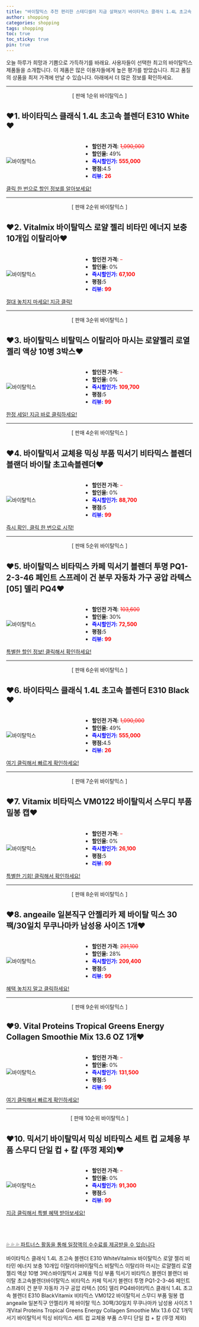 ```yaml
---
title: "바이탈믹스 추천 편리한 스테디셀러 지금 살펴보기 바이타믹스 클래식 1.4L 초고속 블렌더"
author: shopping
categories: shopping
tags: shopping
toc: true
toc_sticky: true
pin: true
---
```

오늘 하루가 희망과 기쁨으로 가득하기를 바래요. 사용자들이 선택한 최고의 바이탈믹스 제품들을 소개합니다. 이 제품은 많은 이용자들에게 높은 평가를 받았습니다. 최고 품질의 상품을 최저 가격에 만날 수 있습니다. 아래에서 더 많은 정보를 확인하세요.

---
<p class="toplist" style="margin: 0 auto; display: block; width: fit-content;">[ 판매 1순위 바이탈믹스 ]</p>

<h2><strong>❤️1. 바이타믹스 클래식 1.4L 초고속 블렌더 E310 White❤️</strong></h2>

<div style="display: flex; align-items: center;">
    <div style="flex: 0.4;">
        <img src="https://thumbnail7.coupangcdn.com/thumbnails/remote/230x230ex/image/vendor_inventory/5623/98e391f25bb445add8e5a275c51387cd62d5361ee786fb63cfe221fb3515.jpg" alt="바이탈믹스" style="max-width: 100%;">
    </div>
    <div style="flex: 0.6; margin-left: 10px;">
        <ul>
            <li><strong>할인전 가격:</strong> <del style="color: red;">1,090,000</del></li>
            <li><strong>할인율:</strong> 49%</li>
            <li><span style='color:blue'><strong>즉시할인가:</strong></span> <span style='color:red'><strong>555,000</strong></span></li>
            <li><strong>평점:</strong>4.5</li>
            <li><span style='color:blue'><strong>리뷰:</strong></span> <span style='color:red'><strong>26</strong></span></li>
        </ul>
    </div>
</div>
<div class="center">
    <a href="https://William4Davisa.github.io?lptag=AF9450613&subid=githubio&pageKey=251128059&traceid=V0-153&itemId=792481383&vendorItemId=85718145823" class="myButton">
        클릭 한 번으로 할인 정보를 알아보세요!
    </a>
</div>


---
<p class="toplist" style="margin: 0 auto; display: block; width: fit-content;">[ 판매 2순위 바이탈믹스 ]</p>

<h2><strong>❤️2. Vitalmix 바이탈믹스 로얄 젤리 비타민 에너지 보충 10개입 이탈리아❤️</strong></h2>

<div style="display: flex; align-items: center;">
    <div style="flex: 0.4;">
        <img src="https://thumbnail7.coupangcdn.com/thumbnails/remote/230x230ex/image/vendor_inventory/e51e/0b43b651b463d06a6980359835673f8af03e023388cf67a56cdf92f8e1f0.jpg" alt="바이탈믹스" style="max-width: 100%;">
    </div>
    <div style="flex: 0.6; margin-left: 10px;">
        <ul>
            <li><strong>할인전 가격:</strong> <del style="color: red;">-</del></li>
            <li><strong>할인율:</strong> 0%</li>
            <li><span style='color:blue'><strong>즉시할인가:</strong></span> <span style='color:red'><strong>67,100</strong></span></li>
            <li><strong>평점:</strong>5</li>
            <li><span style='color:blue'><strong>리뷰:</strong></span> <span style='color:red'><strong>99</strong></span></li>
        </ul>
    </div>
</div>
<div class="center">
    <a href="https://William4Davisa.github.io?lptag=AF9450613&subid=githubio&pageKey=8205229885&traceid=V0-153&itemId=22070146418&vendorItemId=89117242007" class="myButton">
        절대 놓치지 마세요! 지금 클릭!
    </a>
</div>


---
<p class="toplist" style="margin: 0 auto; display: block; width: fit-content;">[ 판매 3순위 바이탈믹스 ]</p>

<h2><strong>❤️3. 바이탈믹스 비탈믹스 이탈리아 마시는 로얄젤리 로열젤리 액상 10병 3박스❤️</strong></h2>

<div style="display: flex; align-items: center;">
    <div style="flex: 0.4;">
        <img src="https://thumbnail9.coupangcdn.com/thumbnails/remote/230x230ex/image/vendor_inventory/cbab/61fdb8eb2ddc8d7fe654007f51508323fb563d900284cdfd3196fab21999.jpg" alt="바이탈믹스" style="max-width: 100%;">
    </div>
    <div style="flex: 0.6; margin-left: 10px;">
        <ul>
            <li><strong>할인전 가격:</strong> <del style="color: red;">-</del></li>
            <li><strong>할인율:</strong> 0%</li>
            <li><span style='color:blue'><strong>즉시할인가:</strong></span> <span style='color:red'><strong>109,700</strong></span></li>
            <li><strong>평점:</strong>5</li>
            <li><span style='color:blue'><strong>리뷰:</strong></span> <span style='color:red'><strong>99</strong></span></li>
        </ul>
    </div>
</div>
<div class="center">
    <a href="https://William4Davisa.github.io?lptag=AF9450613&subid=githubio&pageKey=7467068819&traceid=V0-153&itemId=23187425245&vendorItemId=90220092566" class="myButton">
        한정 세일! 지금 바로 클릭하세요!
    </a>
</div>


---
<p class="toplist" style="margin: 0 auto; display: block; width: fit-content;">[ 판매 4순위 바이탈믹스 ]</p>

<h2><strong>❤️4. 바이탈믹서 교체용 믹싱 부품 믹서기 비타믹스 블렌더 블랜더 바이탈 초고속블렌더❤️</strong></h2>

<div style="display: flex; align-items: center;">
    <div style="flex: 0.4;">
        <img src="https://thumbnail10.coupangcdn.com/thumbnails/remote/230x230ex/image/vendor_inventory/a9f5/8b51499b7b8b4ed3071696171b49bdd13ab91f93e05b51cb2d00fa0a3ee3.jpg" alt="바이탈믹스" style="max-width: 100%;">
    </div>
    <div style="flex: 0.6; margin-left: 10px;">
        <ul>
            <li><strong>할인전 가격:</strong> <del style="color: red;">-</del></li>
            <li><strong>할인율:</strong> 0%</li>
            <li><span style='color:blue'><strong>즉시할인가:</strong></span> <span style='color:red'><strong>88,700</strong></span></li>
            <li><strong>평점:</strong>5</li>
            <li><span style='color:blue'><strong>리뷰:</strong></span> <span style='color:red'><strong>99</strong></span></li>
        </ul>
    </div>
</div>
<div class="center">
    <a href="https://William4Davisa.github.io?lptag=AF9450613&subid=githubio&pageKey=7882937486&traceid=V0-153&itemId=21562605658&vendorItemId=88824122476" class="myButton">
        즉시 확인, 클릭 한 번으로 시작!
    </a>
</div>


---
<p class="toplist" style="margin: 0 auto; display: block; width: fit-content;">[ 판매 5순위 바이탈믹스 ]</p>

<h2><strong>❤️5. 바이탈믹스 비타믹스 카페 믹서기 블렌더 투명 PQ1-2-3-46 페인트 스프레이 건 분무 자동차 가구 공압 라텍스 [05] 델리 PQ4❤️</strong></h2>

<div style="display: flex; align-items: center;">
    <div style="flex: 0.4;">
        <img src="https://thumbnail9.coupangcdn.com/thumbnails/remote/230x230ex/image/vendor_inventory/7e12/b7712545c13a3c5daf378549dc1fceb104e63fe2940ef0f42c7756dca21b.jpg" alt="바이탈믹스" style="max-width: 100%;">
    </div>
    <div style="flex: 0.6; margin-left: 10px;">
        <ul>
            <li><strong>할인전 가격:</strong> <del style="color: red;">103,600</del></li>
            <li><strong>할인율:</strong> 30%</li>
            <li><span style='color:blue'><strong>즉시할인가:</strong></span> <span style='color:red'><strong>72,500</strong></span></li>
            <li><strong>평점:</strong>5</li>
            <li><span style='color:blue'><strong>리뷰:</strong></span> <span style='color:red'><strong>99</strong></span></li>
        </ul>
    </div>
</div>
<div class="center">
    <a href="https://William4Davisa.github.io?lptag=AF9450613&subid=githubio&pageKey=7157913911&traceid=V0-153&itemId=18008652699&vendorItemId=85164367495" class="myButton">
        특별한 할인 정보! 클릭해서 확인하세요!
    </a>
</div>


---
<p class="toplist" style="margin: 0 auto; display: block; width: fit-content;">[ 판매 6순위 바이탈믹스 ]</p>

<h2><strong>❤️6. 바이타믹스 클래식 1.4L 초고속 블렌더 E310 Black❤️</strong></h2>

<div style="display: flex; align-items: center;">
    <div style="flex: 0.4;">
        <img src="https://thumbnail8.coupangcdn.com/thumbnails/remote/230x230ex/image/vendor_inventory/5f63/711339ad1e34ab2f96bc819224d0c95816bf6c9cc2b93d22614af8395bab.jpg" alt="바이탈믹스" style="max-width: 100%;">
    </div>
    <div style="flex: 0.6; margin-left: 10px;">
        <ul>
            <li><strong>할인전 가격:</strong> <del style="color: red;">1,090,000</del></li>
            <li><strong>할인율:</strong> 49%</li>
            <li><span style='color:blue'><strong>즉시할인가:</strong></span> <span style='color:red'><strong>555,000</strong></span></li>
            <li><strong>평점:</strong>4.5</li>
            <li><span style='color:blue'><strong>리뷰:</strong></span> <span style='color:red'><strong>26</strong></span></li>
        </ul>
    </div>
</div>
<div class="center">
    <a href="https://William4Davisa.github.io?lptag=AF9450613&subid=githubio&pageKey=251128059&traceid=V0-153&itemId=792481400&vendorItemId=85718145831" class="myButton">
        여기 클릭해서 빠르게 확인하세요!
    </a>
</div>


---
<p class="toplist" style="margin: 0 auto; display: block; width: fit-content;">[ 판매 7순위 바이탈믹스 ]</p>

<h2><strong>❤️7. Vitamix 비타믹스 VM0122 바이탈믹서 스무디 부품 밀봉 캡❤️</strong></h2>

<div style="display: flex; align-items: center;">
    <div style="flex: 0.4;">
        <img src="https://thumbnail10.coupangcdn.com/thumbnails/remote/230x230ex/image/vendor_inventory/caa5/0f2a9c1d74ef01804fa4f4aafd8455ee2a0dfc8784661c96fd2db6d23702.jpg" alt="바이탈믹스" style="max-width: 100%;">
    </div>
    <div style="flex: 0.6; margin-left: 10px;">
        <ul>
            <li><strong>할인전 가격:</strong> <del style="color: red;">-</del></li>
            <li><strong>할인율:</strong> 0%</li>
            <li><span style='color:blue'><strong>즉시할인가:</strong></span> <span style='color:red'><strong>26,100</strong></span></li>
            <li><strong>평점:</strong>5</li>
            <li><span style='color:blue'><strong>리뷰:</strong></span> <span style='color:red'><strong>99</strong></span></li>
        </ul>
    </div>
</div>
<div class="center">
    <a href="https://William4Davisa.github.io?lptag=AF9450613&subid=githubio&pageKey=7835582040&traceid=V0-153&itemId=21318157851&vendorItemId=90759302777" class="myButton">
        특별한 기회! 클릭해서 확인하세요!
    </a>
</div>


---
<p class="toplist" style="margin: 0 auto; display: block; width: fit-content;">[ 판매 8순위 바이탈믹스 ]</p>

<h2><strong>❤️8. angeaile 일본직구 안젤리카 제 바이탈 믹스 30팩/30일치 무쿠나마카 남성용 사이즈 1개❤️</strong></h2>

<div style="display: flex; align-items: center;">
    <div style="flex: 0.4;">
        <img src="https://thumbnail7.coupangcdn.com/thumbnails/remote/230x230ex/image/vendor_inventory/9a33/9f5b8c2662546a2c5e521c6088ce0431659f895738cc9951455bc90734de.jpg" alt="바이탈믹스" style="max-width: 100%;">
    </div>
    <div style="flex: 0.6; margin-left: 10px;">
        <ul>
            <li><strong>할인전 가격:</strong> <del style="color: red;">291,100</del></li>
            <li><strong>할인율:</strong> 28%</li>
            <li><span style='color:blue'><strong>즉시할인가:</strong></span> <span style='color:red'><strong>209,400</strong></span></li>
            <li><strong>평점:</strong>5</li>
            <li><span style='color:blue'><strong>리뷰:</strong></span> <span style='color:red'><strong>99</strong></span></li>
        </ul>
    </div>
</div>
<div class="center">
    <a href="https://William4Davisa.github.io?lptag=AF9450613&subid=githubio&pageKey=7903364852&traceid=V0-153&itemId=21666322848&vendorItemId=88716911031" class="myButton">
        혜택 놓치지 말고 클릭하세요!
    </a>
</div>


---
<p class="toplist" style="margin: 0 auto; display: block; width: fit-content;">[ 판매 9순위 바이탈믹스 ]</p>

<h2><strong>❤️9. Vital Proteins Tropical Greens Energy Collagen Smoothie Mix 13.6 OZ 1개❤️</strong></h2>

<div style="display: flex; align-items: center;">
    <div style="flex: 0.4;">
        <img src="https://thumbnail8.coupangcdn.com/thumbnails/remote/230x230ex/image/vendor_inventory/1a83/2163246a2645a2e3413aac3fc2a5caacf9e297fbea4c18dfcc5dae78056c.jpg" alt="바이탈믹스" style="max-width: 100%;">
    </div>
    <div style="flex: 0.6; margin-left: 10px;">
        <ul>
            <li><strong>할인전 가격:</strong> <del style="color: red;">-</del></li>
            <li><strong>할인율:</strong> 0%</li>
            <li><span style='color:blue'><strong>즉시할인가:</strong></span> <span style='color:red'><strong>131,500</strong></span></li>
            <li><strong>평점:</strong>5</li>
            <li><span style='color:blue'><strong>리뷰:</strong></span> <span style='color:red'><strong>99</strong></span></li>
        </ul>
    </div>
</div>
<div class="center">
    <a href="https://William4Davisa.github.io?lptag=AF9450613&subid=githubio&pageKey=6785611627&traceid=V0-153&itemId=19588132884&vendorItemId=86695535889" class="myButton">
        여기 클릭해서 빠르게 확인하세요!
    </a>
</div>


---
<p class="toplist" style="margin: 0 auto; display: block; width: fit-content;">[ 판매 10순위 바이탈믹스 ]</p>

<h2><strong>❤️10. 믹서기 바이탈믹서 믹싱 비타믹스 세트 컵 교체용 부품 스무디 단일 컵 + 칼 (뚜껑 제외)❤️</strong></h2>

<div style="display: flex; align-items: center;">
    <div style="flex: 0.4;">
        <img src="https://thumbnail9.coupangcdn.com/thumbnails/remote/230x230ex/image/vendor_inventory/3246/c17ad120bb68e250f81b73f8593e20cb381557dd374e693beda33a2efbd1.jpg" alt="바이탈믹스" style="max-width: 100%;">
    </div>
    <div style="flex: 0.6; margin-left: 10px;">
        <ul>
            <li><strong>할인전 가격:</strong> <del style="color: red;">-</del></li>
            <li><strong>할인율:</strong> 0%</li>
            <li><span style='color:blue'><strong>즉시할인가:</strong></span> <span style='color:red'><strong>91,300</strong></span></li>
            <li><strong>평점:</strong>5</li>
            <li><span style='color:blue'><strong>리뷰:</strong></span> <span style='color:red'><strong>99</strong></span></li>
        </ul>
    </div>
</div>
<div class="center">
    <a href="https://William4Davisa.github.io?lptag=AF9450613&subid=githubio&pageKey=8159078796&traceid=V0-153&itemId=23254911654&vendorItemId=90349247610" class="myButton">
        지금 클릭해서 특별 혜택 받아보세요!
    </a>
</div>

<br><br><br>[💦 💦 💦 파트너스 활동을 통해 일정액의 수수료를 제공받을 수 있습니다](https://link.coupang.com/a/bcpT2c)<br><br>바이타믹스 클래식 1.4L 초고속 블렌더 E310 WhiteVitalmix 바이탈믹스 로얄 젤리 비타민 에너지 보충 10개입 이탈리아바이탈믹스 비탈믹스 이탈리아 마시는 로얄젤리 로열젤리 액상 10병 3박스바이탈믹서 교체용 믹싱 부품 믹서기 비타믹스 블렌더 블랜더 바이탈 초고속블렌더바이탈믹스 비타믹스 카페 믹서기 블렌더 투명 PQ1-2-3-46 페인트 스프레이 건 분무 자동차 가구 공압 라텍스 [05] 델리 PQ4바이타믹스 클래식 1.4L 초고속 블렌더 E310 BlackVitamix 비타믹스 VM0122 바이탈믹서 스무디 부품 밀봉 캡angeaile 일본직구 안젤리카 제 바이탈 믹스 30팩/30일치 무쿠나마카 남성용 사이즈 1개Vital Proteins Tropical Greens Energy Collagen Smoothie Mix 13.6 OZ 1개믹서기 바이탈믹서 믹싱 비타믹스 세트 컵 교체용 부품 스무디 단일 컵 + 칼 (뚜껑 제외)
